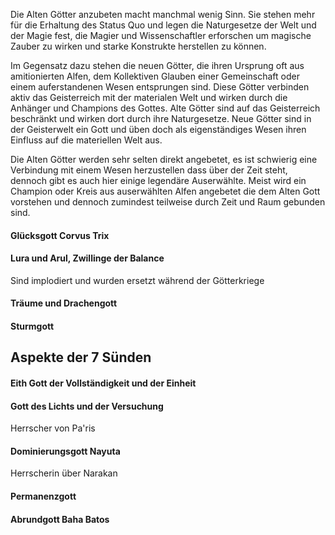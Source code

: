 
Die Alten Götter anzubeten macht manchmal wenig Sinn. Sie stehen mehr für die Erhaltung des Status Quo und legen die Naturgesetze der Welt und der Magie fest, die Magier und Wissenschaftler erforschen um magische Zauber zu wirken und starke Konstrukte herstellen zu können.

Im Gegensatz dazu stehen die neuen Götter, die ihren Ursprung oft aus amitionierten Alfen, dem Kollektiven Glauben einer Gemeinschaft oder einem auferstandenen Wesen entsprungen sind.
Diese Götter verbinden aktiv das Geisterreich mit der materialen Welt und wirken durch die Anhänger und Champions des Gottes.
Alte Götter sind auf das Geisterreich beschränkt und wirken dort durch ihre Naturgesetze.
Neue Götter sind in der Geisterwelt ein Gott und üben doch als eigenständiges Wesen ihren Einfluss auf die materiellen Welt aus.

Die Alten Götter werden sehr selten direkt angebetet, es ist schwierig eine Verbindung mit einem Wesen herzustellen dass über der Zeit steht, dennoch gibt es auch hier einige legendäre Auserwählte. Meist wird ein Champion oder Kreis aus auserwählten Alfen angebetet die dem Alten Gott vorstehen und dennoch zumindest teilweise durch Zeit und Raum gebunden sind.




#### Glücksgott Corvus Trix

#### Lura und Arul, Zwillinge der Balance
Sind implodiert und wurden ersetzt während der Götterkriege

#### Träume und Drachengott

#### Sturmgott

## Aspekte der 7 Sünden
#### Eith Gott der Vollständigkeit und der Einheit

#### Gott des Lichts und der Versuchung 
Herrscher von Pa'ris

#### Dominierungsgott Nayuta
Herrscherin über Narakan

#### Permanenzgott

#### Abrundgott Baha Batos